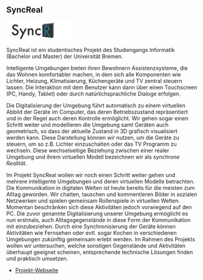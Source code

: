 ## SyncReal

<p class="logo"><img src="assets/img/projects/syncreal.png" /></p>

SyncReal ist ein studentisches Projekt des Studiengangs Informatik (Bachelor und Master) der Universität Bremen.

Intelligente Umgebungen bieten ihren Bewohnern Assistenzsysteme, die das Wohnen komfortabler machen,
in dem sich alle Komponenten wie Lichter, Heizung, Klimatisierung, Küchengeräte und TV zentral steuern lassen.
Die Interaktion mit dem Benutzer kann dann über einen Touchscreen (PC, Handy, Tablet) oder durch natürlichsprachliche Dialoge erfolgen.

Die Digitalisierung der Umgebung führt automatisch zu einem virtuellen Abbild der Geräte im Computer, das deren
Betriebszustand repräsentiert und in der Regel auch deren Kontrolle ermöglicht. Wir gehen sogar einen Schritt weiter
und modellieren die Umgebung samt Geräten auch geometrisch, so dass der aktuelle Zustand in 3D grafisch visualisiert werden kann.
Diese Darstellung können wir nutzen, um die Geräte zu steuern, um so z.B. Lichter einzuschalten oder das TV Programm zu wechseln.
Diese wechselseitige Beziehung zwischen einer realer Umgebung und ihrem virtuellen Modell bezeichnen wir als *synchrone Realität*.

Im Projekt SyncReal wollen wir noch einen Schritt weiter gehen und mehrere intelligente Umgebungen und deren virtuellen Modelle betrachten.
Die Kommunikation in digitalen Welten ist heute bereits für die meisten zum Alltag geworden. Wir chatten, tauschen und kommentieren Bilder
in sozialen Netzwerken und spielen gemeinsam Rollenspiele in virtuellen Welten. Momentan beschränken sich diese Aktivitäten jedoch
vorwiegend auf den PC. Die zuvor genannte Digitalisierung unserer Umgebung ermöglicht es nun erstmals, auch Alltagsgegenstände in diese
Form der Kommunikation mit einzubeziehen. Durch eine Synchronisierung der Geräte können Aktivitäten wie Fernsehen oder evtl. sogar Kochen in
verschiedenen Umgebungen zukünftig gemeinsam erlebt werden.
Im Rahmen des Projekts wollen wir untersuchen, welche sonstigen Gegenstände und Aktivitäten überhaupt geeignet scheinen,
entsprechende technische Lösungen finden und praktisch umsetzen.

- [Projekt-Webseite](http://syncreal.de)
